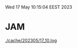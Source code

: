 Wed 17 May 10:15:04 EEST 2023
# JAM
<a href='./cache/202305/17_10.log'>./cache/202305/17_10.log</a>

